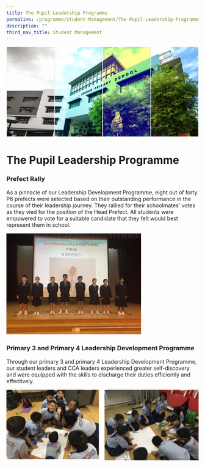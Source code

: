 ```yaml
---
title: The Pupil Leadership Programme
permalink: /programme/Student-Management/The-Pupil-Leadership-Programme/
description: ""
third_nav_title: Student Management
---
```

![](/images/Banner.png)

The Pupil Leadership Programme
==============================
 

### Prefect Rally 

As a pinnacle of our Leadership Development Programme, eight out of forty P6 prefects were selected based on their outstanding performance in the course of their leadership journey. They rallied for their schoolmates’ votes as they vied for the position of the Head Prefect. All students were empowered to vote for a suitable candidate that they felt would best represent them in school.


<img src="/images/Leadership_1.jpeg" style="width:70%">

### Primary 3 and Primary 4 Leadership Development Programme 

Through our primary 3 and primary 4 Leadership Development Programme, our student leaders and CCA leaders experienced greater self-discovery and were equipped with the skills to discharge their duties efficiently and effectively.

![](/images/Leadership_2.png)